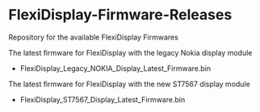 # FlexiDisplay-Firmware-Releases
Repository for the available FlexiDisplay Firmwares

The latest firmware for FlexiDisplay with the legacy Nokia display module
- FlexiDisplay_Legacy_NOKIA_Display_Latest_Firmware.bin

The latest firmware for FlexiDisplay with the new ST7567 display module
- FlexiDisplay_ST7567_Display_Latest_Firmware.bin


